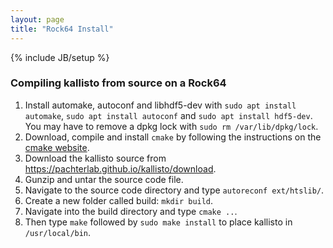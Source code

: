 ```yaml
---
layout: page
title: "Rock64 Install"
---
```


{% include JB/setup %}

### Compiling kallisto from source on a Rock64

1. Install automake, autoconf and libhdf5-dev with `sudo apt install automake`, `sudo apt install autoconf` and `sudo apt install hdf5-dev`. You may have to remove a dpkg lock with `sudo rm /var/lib/dpkg/lock`.
2. Download, compile and install `cmake` by following the instructions on the [cmake website](https://cmake.org/install/).
3. Download the kallisto source from https://pachterlab.github.io/kallisto/download.
4. Gunzip and untar the source code file. 
5. Navigate to the source code directory and type `autoreconf ext/htslib/`.
6. Create a new folder called build: `mkdir build`.
7. Navigate into the build directory and type `cmake ..`.
8. Then type `make` followed by `sudo make install` to place kallisto in `/usr/local/bin`.
